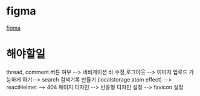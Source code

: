 
# figma
[figma](https://www.figma.com/file/VdqnJ2uhOuZA9jhywhxCsX/Like-Reddit?node-id=8-70&t=WSYYUJuWCmMMVJgE-0)

# 해야할일

thread, comment 버튼 여부 --> 네비게이션 바 수정,로그아웃  --> 이미지 업로드 가능하게 하기-->  search 검색기록 만들기 (localstorage atom effect) --> reactHelmet --> 404 페이지 디자인 --> 반응형 디자인 설정 --> favicon 설정
